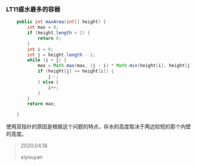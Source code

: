 ### LT11盛水最多的容器

```java
    public int maxArea(int[] height) {
        int max = 0;
        if (height.length < 2) {
            return 0;
        }
        int i = 0;
        int j = height.length - 1;
        while (i < j) {
            max = Math.max(max, (j - i) * Math.min(height[i], height[j]));
            if (height[j] <= height[i]) {
                j--;
            } else {
                i++;
            }
        }
        return max;

    }
```

使用双指针的原因是根据这个问题的特点，存水的高度取决于两边较短的那个内壁的高度。

> 2020.04.18
>
> xiyouyan